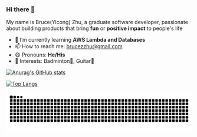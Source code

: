 ### Hi there 👋

My name is Bruce(Yicong) Zhu, a graduate software developer, passionate about building products that bring **fun** or **positive impact** to people's life

- 🌱 I’m currently learning **AWS Lambda and Databases**
- 📫 How to reach me: brucezzhu@gmail.com
- 😄 Pronouns: **He/His**
- 👀 Interests: Badminton🏸, Guitar🎸


[![Anurag's GitHub stats](https://github-readme-stats.vercel.app/api?username=Bruce-zzhu&count_private=true&theme=react&show_icons=true&hide=issues,stars)](https://github.com/anuraghazra/github-readme-stats)

[![Top Langs](https://github-readme-stats.vercel.app/api/top-langs/?username=Bruce-zzhu&langs_count=8&layout=compact&theme=react)](https://github.com/anuraghazra/github-readme-stats)


![grid-snake](./assets/github-contribution-grid-snake.svg)



<!--
**Bruce-zzhu/Bruce-zzhu** is a ✨ _special_ ✨ repository because its `README.md` (this file) appears on your GitHub profile.

Here are some ideas to get you started:

- 🔭 I’m currently working on ...
- 🌱 I’m currently learning ...
- 👯 I’m looking to collaborate on ...
- 🤔 I’m looking for help with ...
- 💬 Ask me about ...
- 📫 How to reach me: ...
- 😄 Pronouns: ...
- ⚡ Fun fact: ...
-->